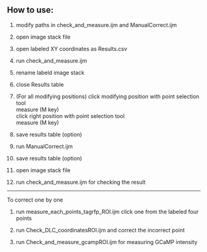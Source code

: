 ## How to use:

1. modify paths in check_and_measure.ijm and ManualCorrect.ijm
2. open image stack file
3. open labeled XY coordinates as Results.csv
4. run check_and_measure.ijm
5. rename labeld image stack
6. close Results table

7. (For all modifying positions)
     click modifying position with point selection tool  
     measure (M key)  
     click right position with point selection tool  
     measure (M key)   

8. save results table (option)
9. run ManualCorrect.ijm
10. save results table (option)

11. open image stack file
12. run check_and_measure.ijm for checking the result



---

To correct one by one
1. run measure_each_points_tagrfp_ROI.ijm
click one from the labeled four points

2. run Check_DLC_coordinatesROI.ijm 
and correct the incorrect point

3. run Check_and_measure_gcampROI.ijm
for measuring GCaMP intensity


